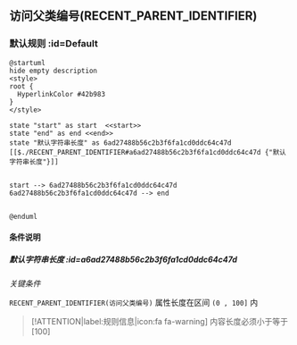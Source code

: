 ## 访问父类编号(RECENT_PARENT_IDENTIFIER) <!-- {docsify-ignore-all} -->

   

### 默认规则 :id=Default

```plantuml
@startuml
hide empty description
<style>
root {
  HyperlinkColor #42b983
}
</style>

state "start" as start  <<start>>
state "end" as end <<end>>
state "默认字符串长度" as 6ad27488b56c2b3f6fa1cd0ddc64c47d [[$./RECENT_PARENT_IDENTIFIER#a6ad27488b56c2b3f6fa1cd0ddc64c47d {"默认字符串长度"}]]


start --> 6ad27488b56c2b3f6fa1cd0ddc64c47d 
6ad27488b56c2b3f6fa1cd0ddc64c47d --> end 


@enduml
```

#### 条件说明

##### 默认字符串长度 :id=a6ad27488b56c2b3f6fa1cd0ddc64c47d


*关键条件*


`RECENT_PARENT_IDENTIFIER(访问父类编号)` 属性长度在区间 `(0 , 100]` 内

> [!ATTENTION|label:规则信息|icon:fa fa-warning]
> 内容长度必须小于等于[100]







